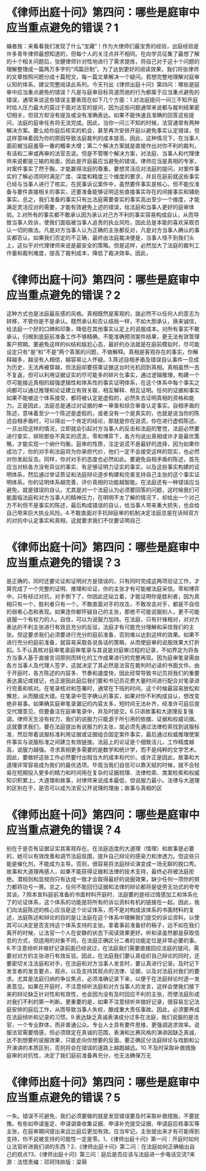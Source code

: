 # 《律师出庭十问》第四问：哪些是庭审中应当重点避免的错误？1

编者按：来看看我们发现了什么“宝藏”！作为大律师们最宝贵的经验，出庭经验是许多青年律师最想知道的，但每个人的关注点并不相同。在向学员征集了最想了解的十个相关问题后，张健律师针对性地进行了需求提炼，将自己对于这十个问题的理解整理成一篇两万多字的“鸿篇巨制”。为了达到更好的阅读效果，我们将张律师的文章按照问题分成十篇短文，每一篇文章解决一个疑问。若想完整地理解对庭审认知的体系，建议完整阅读此系列。今天刊出《律师出庭十问》第四问：哪些是庭审中应当重点避免的错误？凡是与庭审目标背道而驰的行为都属于应当重点避免的错误，通常来说这些错误主要表现在如下几个方面：1.对法庭提问一问三不知开庭时给人压力最大的莫过于面对法官的提问，因为这些问题通常来说都与裁判结果密切相关，但双方却没有提及或没有准确表达。如果不能快速且准确的回答这些提问，法庭的庭审任务将无法完成。因此，当你一问三不知的时候，法官通常有两种解决方案。要么给你庭后核实的机会，甚至再次安排开庭以避免事实认定错误，但这样意味着因为你的原因导致法庭裁判的成本提高，因此，这种情况下，在当事人面前被当庭羞辱一番的概率大增；第二个解决方案就是直接作出对你不利的裁判，有话和二审或再审的法官去说。但是不管哪个解决方案，对法庭、当事人和代理律师来说都是三输的局面，因此是开庭最应当避免的错误。律师应当是真相的专家，对案件事实了然于胸，才能赢得法庭的尊重。要想灵活应对法庭的提问，对案件事实的了解必须同时满足广度、深度和精度三个维度的要求，并且在庭前就这些事实已经与当事人进行了核实。在民事诉讼案件中，虽然要件事实是核心，但不能仅准备与要件直接相关的事实，还要准备能够证明这些直接事实存在的间接事实和辅助事实。总之，我们准备的事实只有比法庭需要查实的事实高出至少一个维度，才能满足灵活应对的需要，才能有效避免上述的错误，给法庭和当事人更好的庭审体验。2.对所有的事实都不敢承认因为承认对己方不利的事实容易构成自认，从而导致当事人败诉，使我们面临被当事人追责的执业风险，因此总是本能的喜欢采取否认一切的做法。凡是对方当事人认为正确的主张都反对，凡是对方当事人确认的事实都否认。如果我们否定的不正确，最终由法庭裁决便是，当事人怪不到我们头上，这似乎对代理律师来说是最安全的策略。但是这样，必然加大了法庭的裁判工作量和裁判难度，提高了裁判成本，降低了裁决效率。因此，

# 《律师出庭十问》第四问：哪些是庭审中应当重点避免的错误？2

这种方式也是法庭最反感的风格。真相既然是客观的，就必然不以任何人的意志为转移，不管你是不是承认。既然承认和否认结局一样，不如大胆承认，换来诚信，给法庭一个好的口碑和印象，降低在其他事实认定上的说服成本。对所有事实不敢承认，归根到底庭前准备工作不够精确，不能准确预测案件结果，更无法有效管理客户预期。要避免这样的纠结和尴尬心态，最好的办法就是在庭前模拟时，尽可能设定只有“是”和“不是”两个答案的问题，不做解释。真相是客观存在的事实，你解释越多，越没有人相信，越容易让人怀疑。3.陈述自相矛盾及错误自认事件一旦成为历史，无法再被穿越，但法庭却要搭乘证据这台时光机回到真相。真相虽然一去不复返，但可以利用证据证实的尽可能多的碎片化事实，通过逻辑推理，构建一个尽可能接近真相的超强逻辑性和体系性的事实证明体系，在这个体系中每个事实之间都可以通过推理和论证建立有效关联，相互解释、相互证明。任何的证据和事实如果不能被这个体系接受，都将被认定是虚假的，必然失去证明真相的资格和能力。正是因此，法庭总是通过对证据的单一审查和综合审查认定事实。自相矛盾的陈述，意味着至少一个陈述是虚假的，或者没有一个是真实的，也就是说当你的陈述自相矛盾时，可以得出一个肯定的结论，那就是你在说谎，你在进行虚假陈述。一旦出现这样的情况，立即就会引起对方当事人的反击和法庭的警觉，法庭必然要进行查实，排除那些不真实的谎言。零和博弈下，各方均说出真相或许才是最优策略，才能实现一个纳什均衡。庭审的性质，注定说谎不是最好的选择，因为如果你成功了，你的对手和法庭将为你承担代价，他们一定不会接受这样的现实，也必然对你发起反击。同样，你对对手的态度也必然如此。要避免自相矛盾的陈述，首先应当对标各方没有异议的事实、有足够证明力证实的事实，以及这些事实构建的证明体系，然后通过举证质证和法庭辩论逐步构建和完善支持自己主张的这个事实证明体系。你的证明体系越完善，评价真相的功能越智能。在法庭还有一种错误应当避免，就是错误的自认。尤其是对一个法庭认为必须要回答的问题，这时候我们可能面临法庭和对方当事人的精神压力，在明明不太了解的情况下，却给出一个对己方不利但不是事实的陈述，最后构成错误的自认，给当事人带来重大损失，也会给自己带来巨大执业风险。4.不敢直面对手抗辩庭审的机制决定法庭总是在诉辩双方的对抗中认定事实和真相，这就要求我们不仅要证明自己

# 《律师出庭十问》第四问：哪些是庭审中应当重点避免的错误？3

是正确的，同时还要论证和证明对方是错误的，只有同时完成这两项验证工作，才算完成了一个完整的证明、推理和论证，你的主张才有可能被法庭采信。零和博弈中，只有经过对抗，对手倒下了，你因此还站立着，才能证明你是胜利者，因为真相只有一个，胜利者只有一个。不敢直面对手的攻击，不敢攻击对手，都是不自信的弱者心态和表现。如果连你都怀疑自己的主张，那绝不可能说服别人，更不可能说服一个有权力的人。自信，可以为说服力加持。在法庭，只有针锋相对，对对方表达的不利主张进行有效且充分的反驳，法庭才有可能充分理解和采信我们的主张。但这要求我们必须要进行充分的庭前准备，否则难以达到这样的效果。如果不进行充分的庭前准备，就容易采取各说各话的策略，从而使庭审的说服效果大打折扣。5.不认真核对庭审笔录庭审笔录与其说是对庭审过程的记录，不如界定为将各方当事人基于直接言词原则而转化的工作成果进行的完整再现。因为庭审笔录需由各方当事人及代理人签字，这就决定了其必然是法官在裁判时必读的书面文件。由于开庭时，各方陈述的内容多、节奏和速度快，因此经常导致书记员将我们的重要表达漏记或错记，也正是因此庭后我们要和书记员花费大量时间进行配合对笔录进行完善和核对。在笔录核对和签署时，通常在下班的时间，这个时候最容易放松和懈怠，从而酿成大错。在笔录中签字确认的事实，如果对你不利构成自认，想改变绝非易事。如果确实庭审笔录漏记的内容太多，短时间无法补齐，经准许可庭后提交代理意见，但要备注在庭审笔录中，并及时提交。6.只讲故事和大道理反复强调，律师天生没有权力，我们的说服力只能源于所引用的依据、证据和权威论据。这就要求我们，要在法庭提出有说服力的主张，就必须先通过法律检索找到说服标准，然后带着说服标准利用证据或证据组合固定案件事实，最后通过权威推理使案件事实与说服标准之间建立有效链接。法庭上的论证是个细致活儿，工作精度越高，说服力越强。寻求真相更多需要的是数学和统计学，而不是纯粹的文学艺术。因此，要做好这些工作必然要付出相当大的成本和代价。或许正是因此，故事和大道理非常容易成为我们的最优选项。毕竟当我们自信可以靠天赋的时候，就不会轻易在短期投入更多的精力和时间用在复杂的证据梳理、法律检索、类案检索和权威知识积累上。大道理和故事，对律师来说成本最低，但说服力最小。法律与大道理的区别在于，是否可以成为法官公开说理的理由；故事与真相的区

# 《律师出庭十问》第四问：哪些是庭审中应当重点避免的错误？4

别在于是否有证据证实其客观存在。在法庭适度的大道理（情理）和故事是必要的，她可以有效改善和调节法庭氛围，提升自己辩论的感染力和渗透力。但这些只能是催化剂，不能成为主导。否则，很容易将法庭辩论演变成一场无聊的脱口秀。故事和大道理再感人，如果不能获得证据和法律的技术支持，最终必将被法庭拒绝。潜规则和显规则只有达成一致才会取得最好的说服效果，缺少任何一项你的努力都将功亏一篑。总之，任何不能回归证据和法律的辩论都将是徒劳无功式的夸夸其谈。7.照本宣科庭前准备的书面材料开庭时，法庭要的是经过情感加工和体系化了的论证体系，这个体系的功能是将所有的诉讼资料有机的链接在一起。因此，我们向法庭陈述的核心应当是这个论证体系，而不是对构成该体系的书面材料的复述，法庭陈述和辩论的目的是让法庭在这个体系中理解我们提交的诉讼资料，以使其可以决定是否支持这个体系支持的主张。拿着事前准备好的稿子，远不如在我们离开的时候，让法官一个人在安静的状态下阅读效果更好。听和读虽然都是获取信息的方式，但适用的对象不同，在法庭正确区分二者的功能定位是非常必要的事。8.不注意倾听并做好记录前面已经说过，在法庭我们需要直接回应法庭的提问，需要对对方的主张进行有效反驳。因此，在法庭我们要认真组织自己辩论的同时，还要密切关注法庭和对手，在法庭和对方当事人发言时，要认真进行记录。及时记下发言者的发言要点，观点，以及支持其观点的法律、证据，以及对法庭对我们的要求。尤其是法庭归纳的争议焦点，必须准确记录下来，以便于在法庭辩论时逐一发表意见。如果在开庭时，不注意倾听法庭和对方当事人的发言，这样会使我们接下来的辩论缺乏针对性和有效性，也会因为没有及时回应不利的主张，而使法庭形成对我们不利的第一判断。更重要的是，如果不注意倾听并做好记录，很容易忘记法庭安排的庭后工作，从而导致当事人失权，酿成重大责任事故。因此，必须要养成在法庭倾听和记录的习惯。9.表达缺乏真诚表演成分过多在法庭，我们说服的是法官，一个专业群体，而非普通公众。专业人士具有要件思维，更强调追求效率。说服法官需要情感，但必须限定在真诚的范围，表演和比赛风格的演讲因缺乏真诚，达不到想要的说服效果，只能走向你想要的反面。要正确区分法庭辩论与戏剧和公开演讲的本质区别，否则将会在错误的道路上越跑越远。10.不及时采取补救措施庭审的对抗性，决定了我们庭前准备再充分，也无法确保万无

# 《律师出庭十问》第四问：哪些是庭审中应当重点避免的错误？5

一失。错误不可避免，我们必须要做的就是发现错误要及时采取补救措施，不要犹豫。有些如申请鉴定、申请调查收集证据、申请补充提交证据、申请庭后核事实等主张，在庭审期间提出来远比庭后更加有效。应当牢记，主张提出来才有可能得到支持，你不说被支持的可能性一定是零。1、《律师出庭十问》第一问：开庭时如何让法官听进我们讲的东西？2、《律师出庭十问》第二问：在法庭如何正确输出自己的观点?3、《律师出庭十问》第三问：庭后是否应该与法庭进一步电话交流?来源：法悟责编：邓珂玮排版：梁萌

